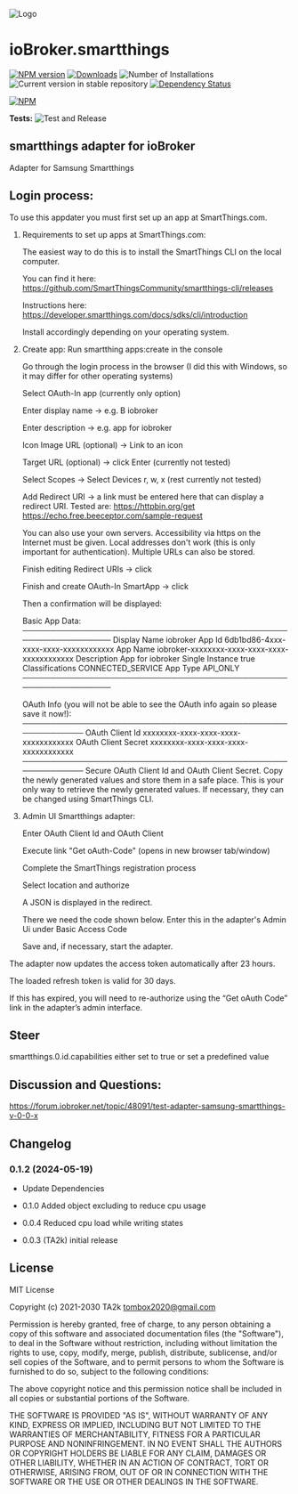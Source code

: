 ![Logo](admin/smartthings.png)

# ioBroker.smartthings

[![NPM version](https://img.shields.io/npm/v/iobroker.smartthings.svg)](https://www.npmjs.com/package/iobroker.smartthings)
[![Downloads](https://img.shields.io/npm/dm/iobroker.smartthings.svg)](https://www.npmjs.com/package/iobroker.smartthings)
![Number of Installations](https://iobroker.live/badges/smartthings-installed.svg)
![Current version in stable repository](https://iobroker.live/badges/smartthings-stable.svg)
[![Dependency Status](https://img.shields.io/david/TA2k/iobroker.smartthings.svg)](https://david-dm.org/TA2k/iobroker.smartthings)

[![NPM](https://nodei.co/npm/iobroker.smartthings.png?downloads=true)](https://nodei.co/npm/iobroker.smartthings/)

**Tests:** ![Test and Release](https://github.com/TA2k/ioBroker.smartthings/workflows/Test%20and%20Release/badge.svg)

## smartthings adapter for ioBroker

Adapter for Samsung Smartthings

## Login process:

To use this appdater you must first set up an app at SmartThings.com.

1. Requirements to set up apps at SmartThings.com:

	The easiest way to do this is to install the SmartThings CLI on the local computer.
	
	You can find it here: https://github.com/SmartThingsCommunity/smartthings-cli/releases
	
	Instructions here: https://developer.smartthings.com/docs/sdks/cli/introduction
	
	Install accordingly depending on your operating system.
	
2. Create app:
	Run smartthing apps:create in the console
	
	Go through the login process in the browser (I did this with Windows, so it may differ for other operating systems)
	
	Select OAuth-In app (currently only option)
	
	Enter display name -> e.g. B iobroker
	
	Enter description -> e.g. app for iobroker
	
	Icon Image URL (optional) -> Link to an icon
	
	Target URL (optional) -> click Enter (currently not tested)
	
	Select Scopes -> Select Devices r, w, x (rest currently not tested)
	
	Add Redirect URI -> a link must be entered here that can display a redirect URI.
	Tested are: 
    https://httpbin.org/get
	https://echo.free.beeceptor.com/sample-request
					
	You can also use your own servers. Accessibility via https on the Internet must be given. Local addresses don't work (this is only important for authentication).
	Multiple URLs can also be stored.
		
	Finish editing Redirect URIs -> click
	
	Finish and create OAuth-In SmartApp -> click
	
	Then a confirmation will be displayed:
	
	Basic App Data:
	────────────────────────────────────────────────────────────────
	Display Name     iobroker
	App Id           6db1bd86-4xxx-xxxx-xxxx-xxxxxxxxxxxx
	App Name         iobroker-xxxxxxxx-xxxx-xxxx-xxxx-xxxxxxxxxxxx
	Description      App for iobroker
	Single Instance  true
	Classifications  CONNECTED_SERVICE
	App Type         API_ONLY
	────────────────────────────────────────────────────────────────


	OAuth Info (you will not be able to see the OAuth info again so please save it now!):
	───────────────────────────────────────────────────────────
	OAuth Client Id      xxxxxxxx-xxxx-xxxx-xxxx-xxxxxxxxxxxx
	OAuth Client Secret  xxxxxxxx-xxxx-xxxx-xxxx-xxxxxxxxxxxx
	───────────────────────────────────────────────────────────
	Secure OAuth Client Id and OAuth Client Secret. 
	Copy the newly generated values and store them in a safe place. This is your only way to retrieve the newly generated values.
	If necessary, they can be changed using SmartThings CLI.
	
3. Admin UI Smartthings adapter:
	
	Enter OAuth Client Id and OAuth Client
	
	Execute link "Get oAuth-Code" (opens in new browser tab/window)
	
	Complete the SmartThings registration process
	
	Select location and authorize
	
	A JSON is displayed in the redirect.
	
	There we need the code shown below. Enter this in the adapter's Admin Ui under Basic Access Code
	
	Save and, if necessary, start the adapter.
	
	
The adapter now updates the access token automatically after 23 hours.

The loaded refresh token is valid for 30 days.

If this has expired, you will need to re-authorize using the “Get oAuth Code” link in the adapter’s admin interface.

## Steer

smartthings.0.id.capabilities either set to true or set a predefined value

## Discussion and Questions:

https://forum.iobroker.net/topic/48091/test-adapter-samsung-smartthings-v-0-0-x

## Changelog
### 0.1.2 (2024-05-19)

- Update Dependencies

- 0.1.0 Added object excluding to reduce cpu usage

- 0.0.4 Reduced cpu load while writing states

- 0.0.3 (TA2k) initial release

## License

MIT License

Copyright (c) 2021-2030 TA2k <tombox2020@gmail.com>

Permission is hereby granted, free of charge, to any person obtaining a copy
of this software and associated documentation files (the "Software"), to deal
in the Software without restriction, including without limitation the rights
to use, copy, modify, merge, publish, distribute, sublicense, and/or sell
copies of the Software, and to permit persons to whom the Software is
furnished to do so, subject to the following conditions:

The above copyright notice and this permission notice shall be included in all
copies or substantial portions of the Software.

THE SOFTWARE IS PROVIDED "AS IS", WITHOUT WARRANTY OF ANY KIND, EXPRESS OR
IMPLIED, INCLUDING BUT NOT LIMITED TO THE WARRANTIES OF MERCHANTABILITY,
FITNESS FOR A PARTICULAR PURPOSE AND NONINFRINGEMENT. IN NO EVENT SHALL THE
AUTHORS OR COPYRIGHT HOLDERS BE LIABLE FOR ANY CLAIM, DAMAGES OR OTHER
LIABILITY, WHETHER IN AN ACTION OF CONTRACT, TORT OR OTHERWISE, ARISING FROM,
OUT OF OR IN CONNECTION WITH THE SOFTWARE OR THE USE OR OTHER DEALINGS IN THE
SOFTWARE.
